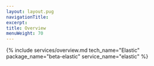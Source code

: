 ```yaml
---
layout: layout.pug
navigationTitle:
excerpt:
title: Overview
menuWeight: 70
---
```


{% include services/overview.md
    tech_name="Elastic"
    package_name="beta-elastic"
    service_name="elastic" %}
